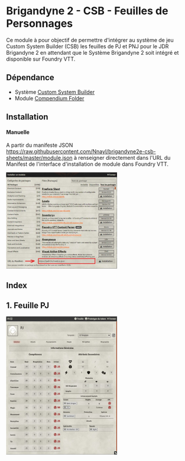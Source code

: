 # Brigandyne 2 - CSB - Feuilles de Personnages

Ce module à pour objectif de permettre d'intégrer au système de jeu Custom System Builder (CSB) les feuilles de PJ et PNJ pour le JDR Brigandyne 2 en attendant que le Système Brigandyne 2 soit intégré et disponible sur Foundry VTT.

## Dépendance

- Système [Custom System Builder](https://gitlab.com/custom-system-builder/custom-system-builder/-/tree/main)
- Module [Compendium Folder](https://github.com/earlSt1/vtt-compendium-folders)

## Installation

#### Manuelle

A partir du manifeste JSON https://raw.githubusercontent.com/Nnayl/brigandyne2e-csb-sheets/master/module.json à renseigner directement dans l'URL du Manifest de l'interface d'installation de module dans Foundry VTT.

<img src="https://github.com/Nnayl/brigandyne2e-csb-sheets/blob/media/url-du-manifest.jpg" width="300">

## Index

## 1. Feuille PJ

<img src="https://github.com/Nnayl/brigandyne2e-csb-sheets/blob/media/pj-sheet.jpg" width="300">
